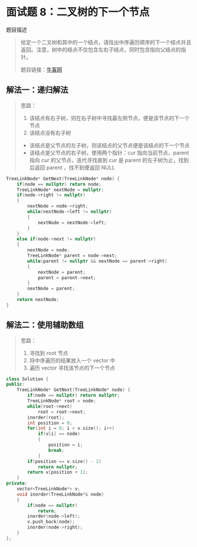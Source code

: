 # 面试题 8：二叉树的下一个节点

题目描述

> 给定一个二叉树和其中的一个结点，请找出中序遍历顺序的下一个结点并且返回。注意，树中的结点不仅包含左右子结点，同时包含指向父结点的指针。
>
> 题目链接：[牛客网](https://www.nowcoder.com/practice/9023a0c988684a53960365b889ceaf5e?tpId=13&tqId=11210&rp=1&ru=%2Fta%2Fcoding-interviews&qru=%2Fta%2Fcoding-interviews%2Fquestion-ranking&tab=answerKey)

## 解法一：递归解法

>思路：
>
>1. 该结点有右子树，则在右子树中寻找最左侧节点，便是该节点的下一个节点
>2. 该结点没有右子树
>   * 该结点是父节点的左子树，则该结点的父节点便是该结点的下一个节点
>   * 该结点是父节点的右子树，使用两个指针：cur 指向当前节点，parent 指向 cur 的父节点，迭代寻找直到 cur 是 parent 的左子树为止，找到后返回 parent ，找不到便返回 NULL

```cpp
TreeLinkNode* GetNext(TreeLinkNode* node) {
    if(node == nullptr) return node;
    TreeLinkNode* nextNode = nullptr;
    if(node->right != nullptr)
    {
        nextNode = node->right;
        while(nextNode->left != nullptr)
        {
            nextNode = nextNode->left;
        }
    }
    else if(node->next != nullptr)
    {
        nextNode = node;
        TreeLinkNode* parent = node->next;
        while(parent != nullptr && nextNode == parent->right)
        {
            nextNode = parent;
            parent = parent->next;
        }
        nextNode = parent;
    }
    return nextNode;
}
```

## 解法二：使用辅助数组

> 思路：
>
> 1. 寻找到 root 节点
> 2. 将中序遍历的结果放入一个 vector 中
> 3. 遍历 vector 寻找该节点的下一个节点

```cpp
class Solution {
public:
    TreeLinkNode* GetNext(TreeLinkNode* node) {
        if(node == nullptr) return nullptr;
        TreeLinkNode* root = node;
        while(root->next)
            root = root->next;
        inorder(root);
        int position = 0;
        for(int i = 0; i < v.size(); i++)
            if(v[i] == node)
            {
                position = i;
                break;
            }
        if(position == v.size() - 1)
            return nullptr;
        return v[position + 1];
    }
private:
    vector<TreeLinkNode*> v;
    void inorder(TreeLinkNode*& node)
    {
        if(node == nullptr)
            return;
        inorder(node->left);
        v.push_back(node);
        inorder(node->right);
    }
};
```

